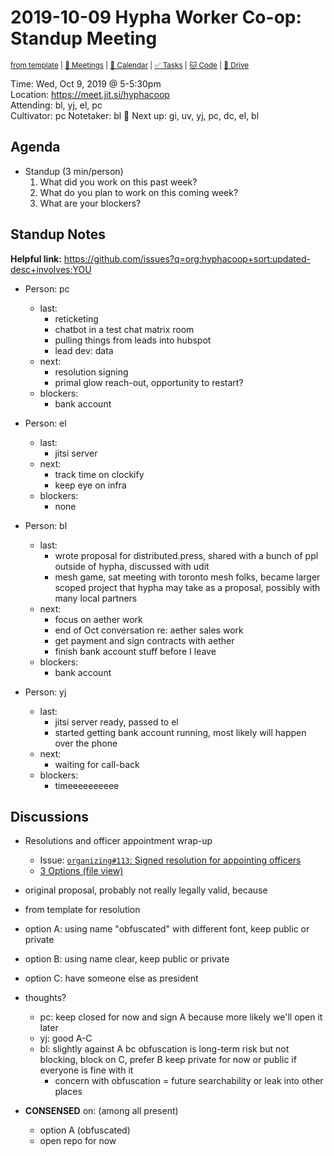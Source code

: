 # 2019-10-09 Hypha Worker Co-op: Standup Meeting

<sup>[from template][standup-template] | [:notebook: Meetings][meetings] | [:date: Calendar][calendar] | [:white_check_mark: Tasks][tasks] | [:cat: Code][gh] | [:open_file_folder: Drive][gdrive]</sup>

Time:       Wed, Oct 9, 2019 @ 5-5:30pm  
Location:   https://meet.jit.si/hyphacoop  
Attending:  bl, yj, el, pc  
Cultivator: pc
Notetaker: bl :raising_hand: Next up: gi, uv, yj, pc, dc, el, bl  

## Agenda

- Standup (3 min/person)
  1. What did you work on this past week?
  2. What do you plan to work on this coming week?
  3. What are your blockers?

## Standup Notes

**Helpful link:** https://github.com/issues?q=org:hyphacoop+sort:updated-desc+involves:YOU

- Person: pc
	- last:
        - reticketing
        - chatbot in a test chat matrix room
        - pulling things from leads into hubspot
        - lead dev: data
	- next:
        - resolution signing
        - primal glow reach-out, opportunity to restart?
	- blockers: 
	    - bank account

- Person: el
	- last:
	    - jitsi server
	- next:
	    - track time on clockify
	    - keep eye on infra
	- blockers: 
	    - none

- Person: bl
	- last:
	    - wrote proposal for distributed.press, shared with a bunch of ppl outside of hypha, discussed with udit
	    - mesh game, sat meeting with toronto mesh folks, became larger scoped project that hypha may take as a proposal, possibly with many local partners
	- next:
	    - focus on aether work
	    - end of Oct conversation re: aether sales work
	    - get payment and sign contracts with aether
	    - finish bank account stuff before I leave
	- blockers:
	    - bank account

- Person: yj
	- last:
	    - jitsi server ready, passed to el
	    - started getting bank account running, most likely will happen over the phone
	- next:
	    - waiting for call-back
	- blockers:
	    - timeeeeeeeeee

## Discussions


- Resolutions and officer appointment wrap-up
    - Issue: [`organizing#113`: Signed resolution for appointing officers](https://github.com/hyphacoop/organizing/pull/113)
    - [3 Options (file view)](https://github.com/hyphacoop/organizing/tree/res/001-appoint-officers/resolutions/resolution-001)

- original proposal, probably not really legally valid, because 
- from template for resolution
- option A: using name "obfuscated" with different font, keep public or private
- option B: using name clear, keep public or private
- option C: have someone else as president

- thoughts?
    - pc: keep closed for now and sign A because more likely we'll open it later
    - yj: good A-C
    - bl: slightly against A bc obfuscation is long-term risk but not blocking, block on C, prefer B keep private for now or public if everyone is fine with it
        - concern with obfuscation = future searchability or leak into other places

- **CONSENSED** on: (among all present)
    - option A (obfuscated)
    - open repo for now

<!-- Links -->
[standup-template]: https://link.hypha.coop/standup-template
[meetings]: https://link.hypha.coop/meetings
[calendar]: https://link.hypha.coop/calendar
[tasks]:    https://link.hypha.coop/tasks
[gh]:       https://link.hypha.coop/gh
[gdrive]:   https://link.hypha.coop/gdrive